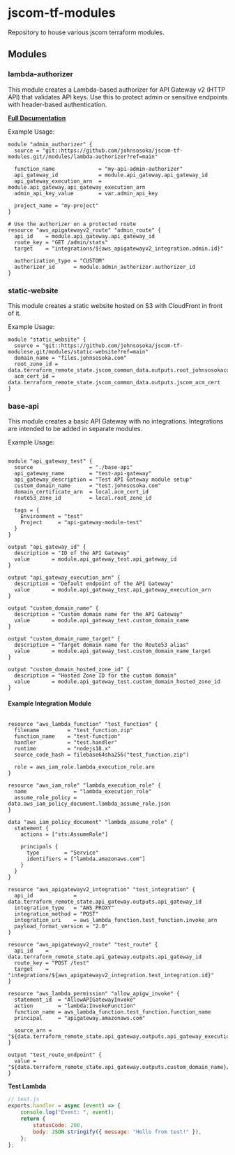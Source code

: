 # jscom-tf-modules

Repository to house various jscom terraform modules.


## Modules

### lambda-authorizer

This module creates a Lambda-based authorizer for API Gateway v2 (HTTP API) that validates API keys. Use this to protect admin or sensitive endpoints with header-based authentication.

**[Full Documentation](./modules/lambda-authorizer/README.md)**

Example Usage:
```hcl
module "admin_authorizer" {
  source = "git::https://github.com/johnsosoka/jscom-tf-modules.git//modules/lambda-authorizer?ref=main"

  function_name              = "my-api-admin-authorizer"
  api_gateway_id             = module.api_gateway.api_gateway_id
  api_gateway_execution_arn  = module.api_gateway.api_gateway_execution_arn
  admin_api_key_value        = var.admin_api_key

  project_name = "my-project"
}

# Use the authorizer on a protected route
resource "aws_apigatewayv2_route" "admin_route" {
  api_id    = module.api_gateway.api_gateway_id
  route_key = "GET /admin/stats"
  target    = "integrations/${aws_apigatewayv2_integration.admin.id}"

  authorization_type = "CUSTOM"
  authorizer_id      = module.admin_authorizer.authorizer_id
}
```

### static-website

This module creates a static website hosted on S3 with CloudFront in front of it.

Example Usage:
```hcl
module "static_website" {
  source = "git::https://github.com/johnsosoka/jscom-tf-modulese.git/modules/static-website?ref=main"
  domain_name = "files.johnsosoka.com"
  root_zone_id = data.terraform_remote_state.jscom_common_data.outputs.root_johnsosokacom_zone_id
  acm_cert_id = data.terraform_remote_state.jscom_common_data.outputs.jscom_acm_cert
}
```

### base-api

This module creates a basic API Gateway with no integrations. Integrations are intended to be added in separate modules.

Example Usage:
```hcl

module "api_gateway_test" {
  source                  = "./base-api"
  api_gateway_name        = "test-api-gateway"
  api_gateway_description = "Test API Gateway module setup"
  custom_domain_name      = "test.johnsosoka.com"
  domain_certificate_arn  = local.acm_cert_id
  route53_zone_id         = local.root_zone_id

  tags = {
    Environment = "test"
    Project     = "api-gateway-module-test"
  }
}

output "api_gateway_id" {
  description = "ID of the API Gateway"
  value       = module.api_gateway_test.api_gateway_id
}

output "api_gateway_execution_arn" {
  description = "Default endpoint of the API Gateway"
  value       = module.api_gateway_test.api_gateway_execution_arn
}

output "custom_domain_name" {
  description = "Custom domain name for the API Gateway"
  value       = module.api_gateway_test.custom_domain_name
}

output "custom_domain_name_target" {
  description = "Target domain name for the Route53 alias"
  value       = module.api_gateway_test.custom_domain_name_target
}

output "custom_domain_hosted_zone_id" {
  description = "Hosted Zone ID for the custom domain"
  value       = module.api_gateway_test.custom_domain_hosted_zone_id
}
```

#### Example Integration Module

```hcl

resource "aws_lambda_function" "test_function" {
  filename         = "test_function.zip"
  function_name    = "test-function"
  handler          = "test.handler"
  runtime          = "nodejs18.x"
  source_code_hash = filebase64sha256("test_function.zip")

  role = aws_iam_role.lambda_execution_role.arn
}

resource "aws_iam_role" "lambda_execution_role" {
  name               = "lambda_execution_role"
  assume_role_policy = data.aws_iam_policy_document.lambda_assume_role.json
}

data "aws_iam_policy_document" "lambda_assume_role" {
  statement {
    actions = ["sts:AssumeRole"]

    principals {
      type        = "Service"
      identifiers = ["lambda.amazonaws.com"]
    }
  }
}

resource "aws_apigatewayv2_integration" "test_integration" {
  api_id             = data.terraform_remote_state.api_gateway.outputs.api_gateway_id
  integration_type   = "AWS_PROXY"
  integration_method = "POST"
  integration_uri    = aws_lambda_function.test_function.invoke_arn
  payload_format_version = "2.0"
}

resource "aws_apigatewayv2_route" "test_route" {
  api_id    = data.terraform_remote_state.api_gateway.outputs.api_gateway_id
  route_key = "POST /test"
  target    = "integrations/${aws_apigatewayv2_integration.test_integration.id}"
}

resource "aws_lambda_permission" "allow_apigw_invoke" {
  statement_id  = "AllowAPIGatewayInvoke"
  action        = "lambda:InvokeFunction"
  function_name = aws_lambda_function.test_function.function_name
  principal     = "apigateway.amazonaws.com"

  source_arn = "${data.terraform_remote_state.api_gateway.outputs.api_gateway_execution_arn}/*/*"
}

output "test_route_endpoint" {
  value = "${data.terraform_remote_state.api_gateway.outputs.custom_domain_name}/test"
}
```

**Test Lambda**
    
```javascript
// test.js
exports.handler = async (event) => {
    console.log("Event: ", event);
    return {
        statusCode: 200,
        body: JSON.stringify({ message: "Hello from test!" }),
    };
};
```